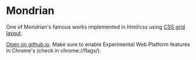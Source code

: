 # Mondrian

One of Mondrian's famous works implemented in html/css using [CSS grid layout](https://www.w3.org/TR/css-grid-1/).

[Open on github.io](https://nata25.github.io/html_5b_grid/). Make sure to enable Experimental Web Platform features in Chrome's (check in chrome://flags/).
